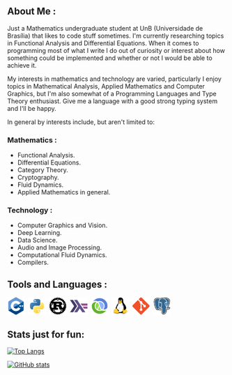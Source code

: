 ## About Me :

Just a Mathematics undergraduate student at UnB (Universidade de Brasília) that likes to code stuff sometimes.
I'm currently researching topics in Functional Analysis and Differential Equations. When it comes to programming most of what I write I do out of curiosity or interest about how something could be implemented and whether or not I would be able to achieve it. 

My interests in mathematics and technology are varied, particularly I enjoy topics in Mathematical Analysis, Applied Mathematics and Computer Graphics, but I'm also somewhat of a Programming Languages and Type Theory enthusiast.
Give me a language with a good strong typing system and I'll be happy. 

In general by interests include, but aren't limited to:

### Mathematics :
- Functional Analysis.
- Differential Equations.
- Category Theory.
- Cryptography.
- Fluid Dynamics.
- Applied Mathematics in general.

### Technology :
- Computer Graphics and Vision.
- Deep Learning.
- Data Science.
- Audio and Image Processing.
- Computational Fluid Dynamics.
- Compilers.

## Tools and Languages :
<div>
 <img src="https://github.com/devicons/devicon/blob/master/icons/cplusplus/cplusplus-original.svg" title="C++" alt="C++" width="40" height="40"/>&nbsp;
 <img src="https://github.com/devicons/devicon/blob/master/icons/python/python-original.svg" title="Snek" alt="Python" width="40" height="40"/>&nbsp;
 <img src="https://github.com/devicons/devicon/blob/master/icons/rust/rust-plain.svg" title="Rust" alt="Rust" width="40" height="40"/>&nbsp;
 <img src="https://github.com/devicons/devicon/blob/master/icons/haskell/haskell-original.svg" title="Haskell" alt="Haskell" width="40" height="40"/>&nbsp;
 <img src="https://github.com/devicons/devicon/blob/master/icons/clojure/clojure-original.svg" title="Clojure" alt="Clojure" width="40" height="40"/>&nbsp;
 <img src="https://github.com/devicons/devicon/blob/master/icons/linux/linux-original.svg" title="Linux" alt="Linux" width="40" height="40"/>&nbsp;
 <img src="https://github.com/devicons/devicon/blob/master/icons/git/git-original.svg" title="Git" alt="Git" width="40" height="40"/>&nbsp;
 <img src="https://github.com/devicons/devicon/blob/master/icons/postgresql/postgresql-original.svg" title="PostgreSQL" alt="SQL" width="40" height="40"/>&nbsp;
</div>


## Stats just for fun:
[![Top Langs](https://github-readme-stats.vercel.app/api/top-langs/?username=bvrner&layout=compact&theme=radical&exclude_repo=data-structures-c,linear-rs,rust-snek,bvrner.github.io&langs_count=6)](https://github.com/anuraghazra/github-readme-stats)

[![GitHub stats](https://github-readme-stats.vercel.app/api?username=bvrner&theme=radical)](https://github.com/anuraghazra/github-readme-stats)

